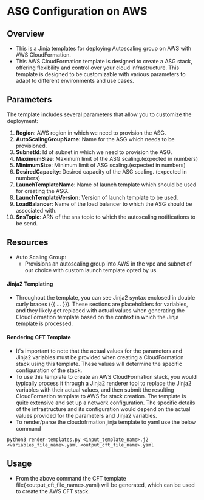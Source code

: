 # ASG Configuration on AWS

## Overview
- This is a Jinja templates for deploying Autoscaling group on AWS with AWS CloudFormation.
- This AWS CloudFormation template is designed to create a ASG stack, offering flexibility and control over your cloud infrastructure. This template is designed to be customizable with various parameters to adapt to different environments and use cases.

## Parameters
The template includes several parameters that allow you to customize the deployment:
1. **Region**: AWS region in which we need to provision the ASG.
2. **AutoScalingGroupName**: Name for the ASG which needs to be provisioned.
3. **SubnetId**: Id of subnet in which we need to provision the ASG.
4. **MaximumSize**: Maximum limit of the ASG scaling.(expected in numbers)
5. **MinimumSize**: Minimum limit of ASG scaling.(expected in numbers)
6. **DesiredCapacity**: Desired capacity of the ASG scaling. (expected in numbers)
7. **LaunchTemplateName**: Name of launch template which should be used for creating the ASG.
8. **LaunchTemplateVersion**: Version of launch template to be used.
9. **LoadBalancer**: Name of the load balancer to which the ASG should be associated with.
10. **SnsTopic**: ARN of the sns topic to which the autoscaling notifications to be send. 

## Resources
- Auto Scaling Group:
   -  Provisions an autoscaling group into AWS in the vpc and subnet of our choice with custom launch template opted by us.
#### Jinja2 Templating
- Throughout the template, you can see Jinja2 syntax enclosed in double curly braces ({{ ... }}). These sections are placeholders for variables, and they likely get replaced with actual values when generating the CloudFormation template based on the context in which the Jinja template is processed.

#### Rendering CFT Template
- It's important to note that the actual values for the parameters and Jinja2 variables must be provided when creating a CloudFormation stack using this template. These values will determine the specific configuration of the stack.
- To use this template to create an AWS CloudFormation stack, you would typically process it through a Jinja2 renderer tool to replace the Jinja2 variables with their actual values, and then submit the resulting CloudFormation template to AWS for stack creation. The template is quite extensive and set up a network configuration. The specific details of the infrastructure and its configuration would depend on the actual values provided for the parameters and Jinja2 variables.
- To render/parse the cloudofrmation jinja template to yaml use the below command
```
python3 render-templates.py <input_template_name>.j2 <variables_file_name>.yaml <output_cft_file_name>.yaml
```

## Usage
- From the above command the CFT template file(<output_cft_file_name>.yaml) will be generated, which can be used to create the AWS CFT stack.


